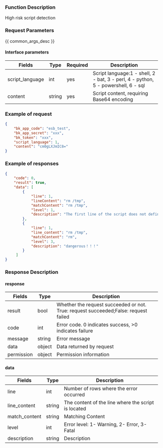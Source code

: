 ### Function Description

High risk script detection

### Request Parameters

{{ common_args_desc }}

#### Interface parameters

| Fields          | Type   | Required | Description                                                  |
| --------------- | ------ | -------- | ------------------------------------------------------------ |
| script_language | int    | yes      | Script language:1 - shell, 2 - bat, 3 - perl, 4 - python, 5 - powershell, 6 - sql |
| content         | string | yes      | Script content, requiring Base64 encoding                    |


### Example of request

```json
{
    "bk_app_code": "esb_test",
    "bk_app_secret": "xxx",
    "bk_token": "xxx",
    "script_language": 1,
    "content": "cm0gLXJmIC8="
}
```

### Example of responses

```json
{
    "code": 0,
    "result": true,
    "data": [
        {
            "line": 1,
            "lineContent": "rm /tmp",
            "matchContent": "rm /tmp",
            "level": 1,
            "description": "The first line of the script does not define a valid script type, for example: #!/bin/bash"
        },
        {
            "line": 1,
            "line_content": "rm /tmp",
            "matchContent": "rm",
            "level": 3,
            "description": "dangerous！！！"
        }
     ]
}
```

### Response Description

#### response

| Fields     | Type   | Description                                                  |
| ---------- | ------ | ------------------------------------------------------------ |
| result     | bool   | Whether the request succeeded or not. True: request succeeded;False: request failed |
| code       | int    | Error code. 0 indicates success, >0 indicates failure        |
| message    | string | Error message                                                |
| data       | object | Data returned by request                                     |
| permission | object | Permission information                                       |

#### data

| Fields        | Type   | Description                                         |
| ------------- | ------ | --------------------------------------------------- |
| line          | int    | Number of rows where the error occurred             |
| line_content  | string | The content of the line where the script is located |
| match_content | string | Matching Content                                    |
| level         | int    | Error level: 1- Warning, 2- Error, 3- Fatal         |
| description   | string | Description                                         |
